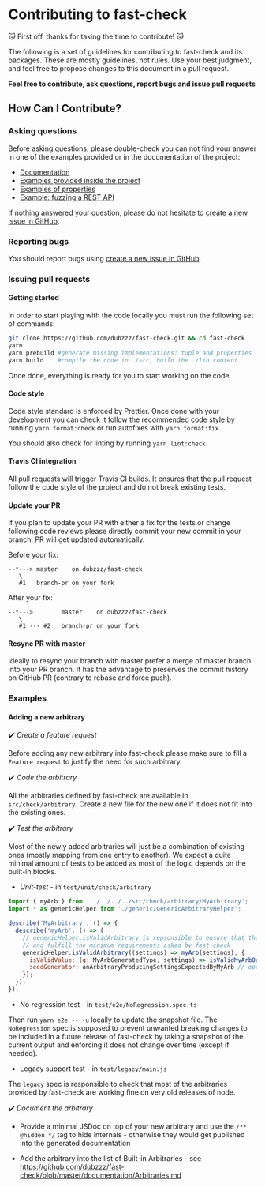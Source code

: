 # Contributing to fast-check

🐱 First off, thanks for taking the time to contribute! 🐱

The following is a set of guidelines for contributing to fast-check and its packages.
These are mostly guidelines, not rules.
Use your best judgment, and feel free to propose changes to this document in a pull request.

**Feel free to contribute, ask questions, report bugs and issue pull requests**

## How Can I Contribute?

### Asking questions

Before asking questions, please double-check you can not find your answer in one of the examples provided or in the documentation of the project:

- [Documentation](https://github.com/dubzzz/fast-check/blob/master/README.md)
- [Examples provided inside the project](https://github.com/dubzzz/fast-check/tree/master/example)
- [Examples of properties](https://github.com/dubzzz/fast-check-examples)
- [Example: fuzzing a REST API](https://github.com/dubzzz/fuzz-rest-api)

If nothing answered your question, please do not hesitate to [create a new issue in GitHub](https://github.com/dubzzz/fast-check/issues).

### Reporting bugs

You should report bugs using [create a new issue in GitHub](https://github.com/dubzzz/fast-check/issues).

### Issuing pull requests

#### Getting started

In order to start playing with the code locally you must run the following set of commands:

```bash
git clone https://github.com/dubzzz/fast-check.git && cd fast-check
yarn
yarn prebuild #generate missing implementations: tuple and properties
yarn build    #compile the code in ./src, build the ./lib content
```

Once done, everything is ready for you to start working on the code.

#### Code style

Code style standard is enforced by Prettier.
Once done with your development you can check it follow the recommended code style by running `yarn format:check` or run autofixes with `yarn format:fix`.

You should also check for linting by running `yarn lint:check`.

#### Travis CI integration

All pull requests will trigger Travis CI builds.
It ensures that the pull request follow the code style of the project and do not break existing tests.

#### Update your PR

If you plan to update your PR with either a fix for the tests or change following code reviews please directly commit your new commit in your branch, PR will get updated automatically.

Before your fix:
```
--*---> master    on dubzzz/fast-check
   \
   #1   branch-pr on your fork
```

After your fix:
```
--*--->        master    on dubzzz/fast-check
   \
   #1 --- #2   branch-pr on your fork
```

#### Resync PR with master

Ideally to resync your branch with master prefer a merge of master branch into your PR branch. It has the advantage to preserves the commit history on GitHub PR (contrary to rebase and force push).

### Examples

#### Adding a new arbitrary

✔️ *Create a feature request*

Before adding any new arbitrary into fast-check please make sure to fill a `Feature request` to justify the need for such arbitrary.

✔️ *Code the arbitrary*

All the arbitraries defined by fast-check are available in `src/check/arbitrary`.
Create a new file for the new one if it does not fit into the existing ones.

✔️ *Test the arbitrary*

Most of the newly added arbitraries will just be a combination of existing ones (mostly mapping from one entry to another).
We expect a quite minimal amount of tests to be added as most of the logic depends on the built-in blocks.

- *Unit-test* - in `test/unit/check/arbitrary`

```js
import { myArb } from '../../../../src/check/arbitrary/MyArbitrary';
import * as genericHelper from './generic/GenericArbitraryHelper';

describe('MyArbitrary', () => {
  describe('myArb', () => {
    // genericHelper.isValidArbitrary is repsonsible to ensure that the arbitrary is valid
    // and fulfill the minimum requirements asked by fast-check
    genericHelper.isValidArbitrary((settings) => myArb(settings), {
      isValidValue: (g: MyArbGeneratedType, settings) => isValidMyArbOutput(g),
      seedGenerator: anArbitraryProducingSettingsExpectedByMyArb // optional field
    });
  });
});
```

- No regression test - in `test/e2e/NoRegression.spec.ts`

Then run `yarn e2e -- -u` locally to update the snapshot file. The `NoRegression` spec is supposed to prevent unwanted breaking changes to be included in a future release of fast-check by taking a snapshot of the current output and enforcing it does not change over time (except if needed).

- Legacy support test - in `test/legacy/main.js`

The `legacy` spec is responsible to check that most of the arbitraries provided by fast-check are working fine on very old releases of node.

✔️ *Document the arbitrary*

- Provide a minimal JSDoc on top of your new arbitrary and use the `/** @hidden */` tag to hide internals - otherwise they would get published into the generated documentation

- Add the arbitrary into the list of Built-in Arbitraries - see https://github.com/dubzzz/fast-check/blob/master/documentation/Arbitraries.md
